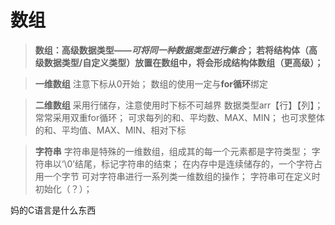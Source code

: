 
# 数组
>**数组：高级数据类型——*可将同一种数据类型进行集合*；
>若将结构体（高级数据类型/自定义类型）放置在数组中，将会形成结构体数组（更高级）；**


 >**一维数组**
 >注意下标从0开始；
 >数组的使用一定与**for循环**绑定

>**二维数组**
>采用行储存，注意使用时下标不可越界
>数据类型arr【行】【列】；常常采用双重for循环；
>可求每列的和、平均数、MAX、MIN；
>也可求整体的和、平均值、MAX、MIN、相对下标

>**字符串**
>字符串是特殊的一维数组，组成其的每一个元素都是字符类型；
>字符串以‘\0’结尾，标记字符串的结束；
>在内存中是连续储存的，一个字符占用一个字节
>可对字符串进行一系列类一维数组的操作；
>字符串可在定义时初始化（？）；

妈的C语言是什么东西



<!--stackedit_data:
eyJoaXN0b3J5IjpbMjU5NzgyNzQ4XX0=
-->